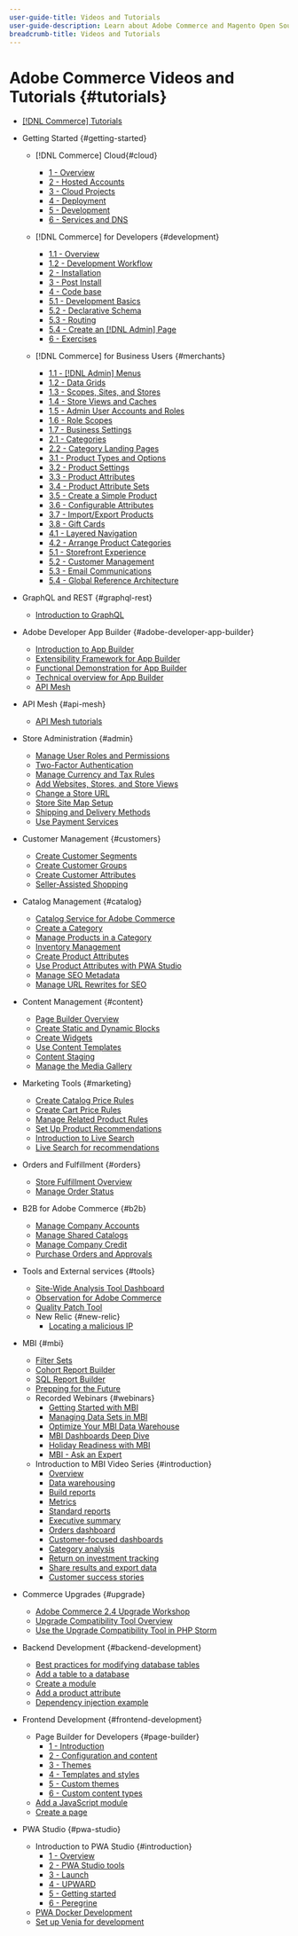 ```yaml
---
user-guide-title: Videos and Tutorials
user-guide-description: Learn about Adobe Commerce and Magento Open Source through videos and tutorials. 
breadcrumb-title: Videos and Tutorials
---
```


# Adobe Commerce Videos and Tutorials {#tutorials}

+ [[!DNL Commerce] Tutorials](overview.md)
+ Getting Started {#getting-started}
  + [!DNL Commerce] Cloud{#cloud}
    + [1 - Overview](../cloud/1-overview.md)
    + [2 - Hosted Accounts](../cloud/2-accounts.md)
    + [3 - Cloud Projects](../cloud/3-projects.md)
    + [4 - Deployment](../cloud/4-deployment.md)
    + [5 - Development](../cloud/5-dev-config.md)
    + [6 - Services and DNS](../cloud/6-launch.md)

  + [!DNL Commerce] for Developers {#development}
    + [1.1 - Overview](../backend-development/backend-1-1-overview.md)
    + [1.2 - Development Workflow](../backend-development/backend-1-2-workflow.md)
    + [2 - Installation](../backend-development/backend-2-install.md)
    + [3 - Post Install](../backend-development/backend-3-post-install.md)
    + [4 - Code base](../backend-development/backend-4-code-base.md)
    + [5.1 - Development Basics](../backend-development/backend-5-1-dev-basics.md)
    + [5.2 - Declarative Schema](../backend-development/backend-5-2-declarative-schema.md)
    + [5.3 - Routing](../backend-development/backend-5-3-routing.md)
    + [5.4 - Create an [!DNL Admin] Page](../backend-development/backend-5-4-admin-page.md)
    + [6 - Exercises](../backend-development/backend-6-practice.md)

  + [!DNL Commerce] for Business Users {#merchants}
    + [1.1 - [!DNL Admin] Menus](../site-management/introduction/1-1-menus.md)
    + [1.2 - Data Grids](../site-management/introduction/1-2-data-grids.md)
    + [1.3 - Scopes, Sites, and Stores](../site-management/introduction/1-3-apps-scopes-sites-stores.md)
    + [1.4 - Store Views and Caches](../site-management/introduction/1-4-store-views-cache.md)
    + [1.5 - Admin User Accounts and Roles](../site-management/introduction/1-5-users-roles.md)
    + [1.6 - Role Scopes](../site-management/introduction/1-6-role-scopes.md)
    + [1.7 - Business Settings](../site-management/introduction/1-7-business-settings.md)
    + [2.1 - Categories](../site-management/introduction/2-1-categories.md)
    + [2.2 - Category Landing Pages](../site-management/introduction/2-2-category-landing-page.md)
    + [3.1 - Product Types and Options](../site-management/introduction/3-1-product-types-options.md)
    + [3.2 - Product Settings](../site-management/introduction/3-2-product-settings.md)
    + [3.3 - Product Attributes](../site-management/introduction/3-3-product-attributes.md)
    + [3.4 - Product Attribute Sets](../site-management/introduction/3-4-product-attribute-sets.md)
    + [3.5 - Create a Simple Product](../site-management/introduction/3-5-create-simple-product.md)
    + [3.6 - Configurable Attributes](../site-management/introduction/3-6-configurable-attributes.md)
    + [3.7 - Import/Export Products](../site-management/introduction/3-7-import-export-products.md)
    + [3.8 - Gift Cards](../site-management/introduction/3-8-gift-cards.md)
    + [4.1 - Layered Navigation](../site-management/introduction/4-1-layered-navigation.md)
    + [4.2 - Arrange Product Categories](../site-management/introduction/4-2-arrange-product-categories.md)
    + [5.1 - Storefront Experience](../site-management/introduction/5-1-storefront-experience.md)
    + [5.2 - Customer Management](../site-management/introduction/5-2-customer-management.md)
    + [5.3 - Email Communications](../site-management/introduction/5-3-store-communications.md)
    + [5.4 - Global Reference Architecture](https://experienceleague.adobe.com/docs/commerce-operations/implementation-playbook/architecture/global-reference.html) 

+ GraphQL and REST {#graphql-rest}
  + [Introduction to GraphQL](https://experienceleague.adobe.com/docs/commerce-learn/graphql-rest/getting-started-graphql.html)

+ Adobe Developer App Builder {#adobe-developer-app-builder}
  + [Introduction to App Builder](../app-builder/introduction-to-app-builder.md)
  + [Extensibility Framework for App Builder](../app-builder/extensibility-framework-commerce-eventing.md)
  + [Functional Demonstration for App Builder](../app-builder/app-builder-functional-demonstration.md)
  + [Technical overview for App Builder](../app-builder/app-builder-technical-overview.md)
  + [API Mesh](https://experienceleague.adobe.com/docs/commerce-learn/api-mesh/getting-started-api-mesh.html)

+ API Mesh {#api-mesh}
  + [API Mesh tutorials](https://experienceleague.adobe.com/docs/commerce-learn/api-mesh/getting-started-api-mesh.html)

+ Store Administration {#admin}
  + [Manage User Roles and Permissions](../site-management/users-roles-permissions.md)
  + [Two-Factor Authentication](../site-management/two-factor-authentication.md)
  + [Manage Currency and Tax Rules](../site-management/currency-tax-rules.md)
  + [Add Websites, Stores, and Store Views](../site-management/add-websites-stores-views.md)
  + [Change a Store URL](../site-management/change-store-url.md)
  + [Store Site Map Setup](../site-management/site-map-setup.md)
  + [Shipping and Delivery Methods](../site-management/shipping-delivery.md)
  + [Use Payment Services](../site-management/payment-services.md)


+ Customer Management {#customers}
  + [Create Customer Segments](../site-management/customer-segments.md)
  + [Create Customer Groups](../site-management/customer-groups.md)
  + [Create Customer Attributes](../site-management/customer-attributes.md)
  + [Seller-Assisted Shopping](../site-management/seller-assisted-shopping.md)

+ Catalog Management {#catalog}
  + [Catalog Service for Adobe Commerce](../site-management/catalog-service.md)
  + [Create a Category](../site-management/category-create.md)
  + [Manage Products in a Category](../site-management/category-products.md)
  + [Inventory Management](../site-management/inventory-management.md)
  + [Create Product Attributes](../site-management/product-attributes-create.md)
  + [Use Product Attributes with PWA Studio](../site-management/product-attributes-pwa.md)
  + [Manage SEO Metadata](../site-management/seo-metadata.md)
  + [Manage URL Rewrites for SEO](../site-management/seo-url-rewrites.md)

+ Content Management {#content}
  + [Page Builder Overview](../site-management/page-builder-overview.md)
  + [Create Static and Dynamic Blocks](../site-management/static-dynamic-blocks.md)
  + [Create Widgets](../site-management/widgets.md)
  + [Use Content Templates](../site-management/content-templates.md)
  + [Content Staging](../site-management/content-staging.md)
  + [Manage the Media Gallery](../site-management/media-gallery.md)

+ Marketing Tools {#marketing}
  + [Create Catalog Price Rules](../site-management/catalog-price-rules.md)
  + [Create Cart Price Rules](../site-management/cart-price-rules.md)
  + [Manage Related Product Rules](../site-management/related-product-rules.md)
  + [Set Up Product Recommendations](../site-management/product-recommendations.md)
  + [Introduction to Live Search](../site-management/live-search.md)
  + [Live Search for recommendations](../site-management/live-search-recommendations.md) 

+ Orders and Fulfillment {#orders}
  + [Store Fulfillment Overview](../site-management/store-fulfillment.md)
  + [Manage Order Status](../site-management/order-status.md)

+ B2B for Adobe Commerce {#b2b}
  + [Manage Company Accounts](../b2b/company-accounts.md)
  + [Manage Shared Catalogs](../b2b/shared-catalogs.md)
  + [Manage Company Credit](../b2b/company-credit.md)
  + [Purchase Orders and Approvals](../b2b/purchase-orders.md)

+ Tools and External services {#tools}
  + [Site-Wide Analysis Tool Dashboard](../tools/site-wide-analysis-tool.md)
  + [Observation for Adobe Commerce](../tools/observation-tool.md)
  + [Quality Patch Tool](../tools/quality-patch-tool.md)
  + New Relic {#new-relic}
    + [Locating a malicious IP](../new-relic/malicious-ip.md)

+ MBI {#mbi}
  + [Filter Sets](../business-intelligence/filter-sets.md)
  + [Cohort Report Builder](../business-intelligence/cohort-report-builder.md)
  + [SQL Report Builder](../business-intelligence/sql-report-builder.md)
  + [Prepping for the Future](../business-intelligence/prepare-for-future.md)  
  + Recorded Webinars {#webinars}
    + [Getting Started with MBI](https://experienceleague.adobe.com/docs/commerce-events/events/mbi/2021/getting-started.html)
    + [Managing Data Sets in MBI](https://experienceleague.adobe.com/docs/commerce-events/events/mbi/2022/manage-data-sets.html)
    + [Optimize Your MBI Data Warehouse](https://experienceleague.adobe.com/docs/commerce-events/events/mbi/2021/optimize-data-warehouse.html)
    + [MBI Dashboards Deep Dive](https://experienceleague.adobe.com/docs/commerce-events/events/mbi/2021/dashboards-deep-dive.html)
    + [Holiday Readiness with MBI](https://experienceleague.adobe.com/docs/commerce-events/events/mbi/2021/holiday-readiness.html)
    + [MBI - Ask an Expert](https://experienceleague.adobe.com/docs/commerce-events/events/mbi/2021/ask-expert.html)
  + Introduction to MBI Video Series {#introduction}
    + [Overview](../business-intelligence/1-overview.md)
    + [Data warehousing](../business-intelligence/2-data-warehousing.md)
    + [Build reports](../business-intelligence/3-build-reports.md)
    + [Metrics](../business-intelligence/4-metrics.md)
    + [Standard reports](../business-intelligence/5-standard-reports.md)
    + [Executive summary](../business-intelligence/6-executive-summary-dashboard.md)
    + [Orders dashboard](../business-intelligence/7-orders-dashboard.md)
    + [Customer-focused dashboards](../business-intelligence/8-customer-focused-dashboards.md)
    + [Category analysis](../business-intelligence/9-category-analysis.md)
    + [Return on investment tracking](../business-intelligence/10-roi-tracking.md)
    + [Share results and export data](../business-intelligence/11-share-results-export-data.md)
    + [Customer success stories](../business-intelligence/12-customer-success.md)

+ Commerce Upgrades {#upgrade}
  + [Adobe Commerce 2.4 Upgrade Workshop](../upgrade/2.4-upgrade-workshop.md)
  + [Upgrade Compatibility Tool Overview](../upgrade/upgrade-compatibility-tool-overview.md)
  + [Use the Upgrade Compatibility Tool in PHP Storm](../upgrade/uct-phpstorm.md)

+ Backend Development {#backend-development}
  + [Best practices for modifying database tables](https://experienceleague.adobe.com/docs/commerce-operations/implementation-playbook/best-practices/development/modifying-core-and-third-party-tables.html)
  + [Add a table to a database](../backend-development/new-db-table.md)
  + [Create a module](../backend-development/create-module.md)
  + [Add a product attribute](../backend-development/add-product-attribute.md)
  + [Dependency injection example](../backend-development/dependency-injection.md)

+ Frontend Development {#frontend-development}
  + Page Builder for Developers {#page-builder}
    + [1 - Introduction](../frontend-development/page-builder/1-intro-case-studies.md)
    + [2 - Configuration and content](../frontend-development/page-builder/2-config-create-content.md)
    + [3 - Themes](../frontend-development/page-builder/3-themes.md)
    + [4 - Templates and styles](../frontend-development/page-builder/4-admin-templates-apply-styles.md)
    + [5 - Custom themes](../frontend-development/page-builder/5-customize-theme.md)
    + [6 - Custom content types](../frontend-development/page-builder/6-custom-content-types.md)
  + [Add a JavaScript module](../frontend-development/add-javascript-module.md)
  + [Create a page](../frontend-development/create-page.md)

+ PWA Studio {#pwa-studio}
  + Introduction to PWA Studio {#introduction}
    + [1 - Overview](../pwa/introduction/1-overview.md)
    + [2 - PWA Studio tools](../pwa/introduction/2-pwa-studio-tools.md)
    + [3 - Launch](../pwa/introduction/3-launch.md)
    + [4 - UPWARD](../pwa/introduction/4-upward.md)
    + [5 - Getting started](../pwa/introduction/5-getting-started.md)
    + [6 - Peregrine](../pwa/introduction/6-peregrine.md)
  + [PWA Docker Development](../pwa/pwa-docker-development.md)
  + [Set up Venia for development](../pwa/set-up-venia-for-dev.md)
